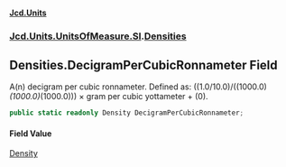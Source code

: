 #### [Jcd.Units](index.md 'index')
### [Jcd.Units.UnitsOfMeasure.SI](Jcd.Units.UnitsOfMeasure.SI.md 'Jcd.Units.UnitsOfMeasure.SI').[Densities](Densities.md 'Jcd.Units.UnitsOfMeasure.SI.Densities')

## Densities.DecigramPerCubicRonnameter Field

A(n) decigram per cubic ronnameter. Defined as: ((1.0/10.0)/((1000.0)*(1000.0)*(1000.0))) × gram per cubic yottameter + (0).

```csharp
public static readonly Density DecigramPerCubicRonnameter;
```

#### Field Value
[Density](Density.md 'Jcd.Units.UnitTypes.Density')